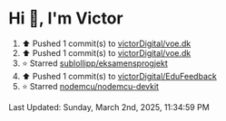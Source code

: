 <h1>Hi 👋, I'm Victor </h1>

<!--RECENT_ACTIVITY:start-->
1. ⬆️ Pushed 1 commit(s) to [victorDigital/voe.dk](https://github.com/victorDigital/voe.dk)<br>
2. ⬆️ Pushed 1 commit(s) to [victorDigital/voe.dk](https://github.com/victorDigital/voe.dk)<br>
3. ⭐ Starred [sublollipp/eksamensprogjekt](https://github.com/sublollipp/eksamensprogjekt)<br>
4. ⬆️ Pushed 1 commit(s) to [victorDigital/EduFeedback](https://github.com/victorDigital/EduFeedback)<br>
5. ⭐ Starred [nodemcu/nodemcu-devkit](https://github.com/nodemcu/nodemcu-devkit)<br>
<!--RECENT_ACTIVITY:end-->

<!--RECENT_ACTIVITY:last_update-->
Last Updated: Sunday, March 2nd, 2025, 11:34:59 PM
<!--RECENT_ACTIVITY:last_update_end-->
